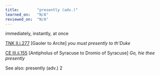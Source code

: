 ```yaml
---
title:        "presently (adv.)"
learned_on:   "N/A"
reviewed_on:  "N/A"
---
```


immediately, instantly, at once

[TNK II.i.277](https://www.shakespeareswords.com/Public/Play.aspx?Act=2&Scene=1&WorkId=37#250176) \[Gaoler to Arcite\] *you must presently to th'Duke*

[CE III.ii.155](https://www.shakespeareswords.com/Public/Play.aspx?Act=3&Scene=2&WorkId=1#113496) \[Antipholus of Syracuse to Dromio of Syracuse\] *Go, hie thee presently*

See also: presently (adv.) 2

